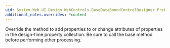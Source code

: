```yaml
---
uid: System.Web.UI.Design.WebControls.BaseDataBoundControlDesigner.PreFilterProperties(System.Collections.IDictionary)
additional_notes.overrides: *content
---
```


<p>Override the <xref href="System.Web.UI.Design.WebControls.BaseDataBoundControlDesigner.PreFilterProperties(System.Collections.IDictionary)"></xref> method to add properties to or change attributes of properties in the design-time property collection. Be sure to call the base method before performing other processing.</p>


